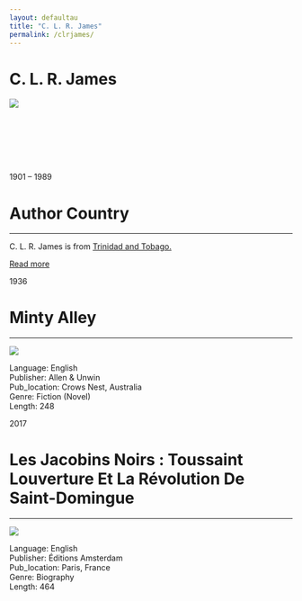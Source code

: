 ```yaml
---
layout: defaultau
title: "C. L. R. James"
permalink: /clrjames/
---
```

<!-- partial:index.partial.html -->
<div class="content">
    <h1>C. L. R. James</h1>
    <div class="quote">
        <div><img src="https://encrypted-tbn0.gstatic.com/images?q=tbn:ANd9GcT3L5atcPMWTvnCibcNb5auYEQDel7VO3tR74tpbCFdihvBJaYx" class="logo"></div>
    </div>
    <div class="timeline">
        <div style="padding-bottom:100px;"></div>
        <div class="block">
            <div class="date right"><p class="right">1901 – 1989</p></div>
            <div class="dot"></div>
            <div class="left first">
            <div class="author_country">
                <h1>Author Country</h1><hr>
        <div class="aclocation">    <p>C. L. R. James is from <a href="{{ site.baseurl }}/3"> Trinidad and Tobago.</a></p></div>
              <div class="acreadmore">  <a href="https://en.wikipedia.org/wiki/C._L._R._James" target="_blank">Read more</a></div>
            </div>
            </div>
        </div>
  	 <div class="block">
            <div class="date left"><p class="left">1936</p></div>
            <div class="dot"></div>
            <div class="right hide">
                <h1>Minty Alley</h1><hr>
                <p><img src="https://encrypted-tbn0.gstatic.com/images?q=tbn:ANd9GcSu6VvMz3SJaTfUlcYDMM8peBoN-Jr2lpSgqPlm523J_4xyBo5S"></p>
                <p>
                Language: English<br/>
                Publisher: Allen & Unwin<br/>
                Pub_location: Crows Nest, Australia<br/>
                Genre: Fiction (Novel)<br/>
                Length: 248<br/>                   </p>
            </div>
        </div>
	 <div class="block">
            <div class="date right"><p class="right">2017</p></div>
            <div class="dot"></div>
            <div class="left hide">
                <h1>Les Jacobins Noirs : Toussaint Louverture Et La Révolution De Saint-Domingue</h1><hr>
                <p><img src="https://m.media-amazon.com/images/I/51Nhsw5xsVL._SY291_BO1,204,203,200_QL40_ML2_.jpg"></p>
                <p>
                Language: English<br/>
                Publisher: Éditions Amsterdam<br/>
                Pub_location: Paris, France<br/>
                Genre: Biography<br/>
                Length: 464  <br/>                   </p>
            </div>
        </div>
  <!-- partial -->
<script src='https://cdnjs.cloudflare.com/ajax/libs/jquery/3.1.1/jquery.min.js'></script><script  src="{{ site.baseurl }}/assets/js/authorscript.js"></script>